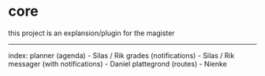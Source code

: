 # core

this project is an explansion/plugin for the magister 

----------------------------

index:
  planner       (agenda)                - Silas / Rik
  grades        (notifications)         - Silas / Rik
  messager      (with notifications)    - Daniel
  plattegrond   (routes)                - Nienke
